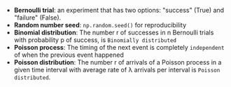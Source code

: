 * **Bernoulli trial**: an experiment that has two options: "success" (True) and "failure" (False).
* **Random number seed**: `np.random.seed()` for reproducibility
* **Binomial distribution**: The number r of successes in n Bernoulli trials with probability p of success, is `Binomially distributed`
* **Poisson process**: The timing of the next event is completely `independent` of when the previous event happened
* **Poisson distribution**: The number r of arrivals of a Poisson process in a given time interval with average rate of λ arrivals per interval is `Poisson distributed`.
